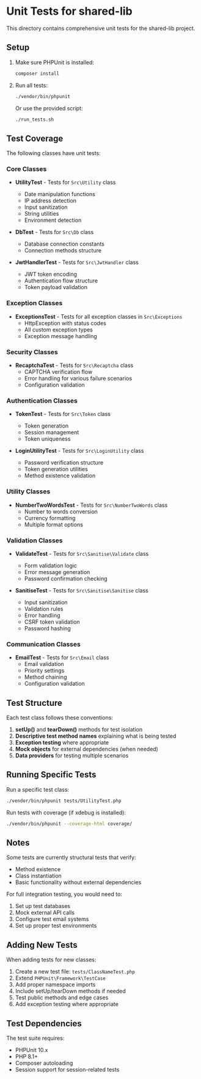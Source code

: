 # Unit Tests for shared-lib

This directory contains comprehensive unit tests for the shared-lib project.

## Setup

1. Make sure PHPUnit is installed:
   ```bash
   composer install
   ```

2. Run all tests:
   ```bash
   ./vendor/bin/phpunit
   ```
   
   Or use the provided script:
   ```bash
   ./run_tests.sh
   ```

## Test Coverage

The following classes have unit tests:

### Core Classes
- **UtilityTest** - Tests for `Src\Utility` class
  - Date manipulation functions
  - IP address detection
  - Input sanitization
  - String utilities
  - Environment detection

- **DbTest** - Tests for `Src\Db` class
  - Database connection constants
  - Connection methods structure

- **JwtHandlerTest** - Tests for `Src\JwtHandler` class
  - JWT token encoding
  - Authentication flow structure
  - Token payload validation

### Exception Classes
- **ExceptionsTest** - Tests for all exception classes in `Src\Exceptions`
  - HttpException with status codes
  - All custom exception types
  - Exception message handling

### Security Classes
- **RecaptchaTest** - Tests for `Src\Recaptcha` class
  - CAPTCHA verification flow
  - Error handling for various failure scenarios
  - Configuration validation

### Authentication Classes
- **TokenTest** - Tests for `Src\Token` class
  - Token generation
  - Session management
  - Token uniqueness

- **LoginUtilityTest** - Tests for `Src\LoginUtility` class
  - Password verification structure
  - Token generation utilities
  - Method existence validation

### Utility Classes
- **NumberTwoWordsTest** - Tests for `Src\NumberTwoWords` class
  - Number to words conversion
  - Currency formatting
  - Multiple format options

### Validation Classes
- **ValidateTest** - Tests for `Src\Sanitise\Validate` class
  - Form validation logic
  - Error message generation
  - Password confirmation checking

- **SanitiseTest** - Tests for `Src\Sanitise\Sanitise` class
  - Input sanitization
  - Validation rules
  - Error handling
  - CSRF token validation
  - Password hashing

### Communication Classes
- **EmailTest** - Tests for `Src\Email` class
  - Email validation
  - Priority settings
  - Method chaining
  - Configuration validation

## Test Structure

Each test class follows these conventions:

1. **setUp()** and **tearDown()** methods for test isolation
2. **Descriptive test method names** explaining what is being tested
3. **Exception testing** where appropriate
4. **Mock objects** for external dependencies (when needed)
5. **Data providers** for testing multiple scenarios

## Running Specific Tests

Run a specific test class:
```bash
./vendor/bin/phpunit tests/UtilityTest.php
```

Run tests with coverage (if xdebug is installed):
```bash
./vendor/bin/phpunit --coverage-html coverage/
```

## Notes

Some tests are currently structural tests that verify:
- Method existence
- Class instantiation
- Basic functionality without external dependencies

For full integration testing, you would need to:
1. Set up test databases
2. Mock external API calls
3. Configure test email systems
4. Set up proper test environments

## Adding New Tests

When adding tests for new classes:

1. Create a new test file: `tests/ClassNameTest.php`
2. Extend `PHPUnit\Framework\TestCase`
3. Add proper namespace imports
4. Include setUp/tearDown methods if needed
5. Test public methods and edge cases
6. Add exception testing where appropriate

## Test Dependencies

The test suite requires:
- PHPUnit 10.x
- PHP 8.1+
- Composer autoloading
- Session support for session-related tests
